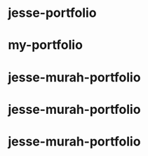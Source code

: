 # jesse-portfolio
# my-portfolio
# jesse-murah-portfolio
# jesse-murah-portfolio
# jesse-murah-portfolio
